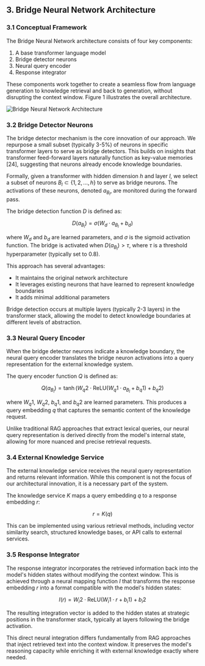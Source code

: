 ## 3. Bridge Neural Network Architecture

### 3.1 Conceptual Framework

The Bridge Neural Network architecture consists of four key components:
1. A base transformer language model
2. Bridge detector neurons
3. Neural query encoder
4. Response integrator

These components work together to create a seamless flow from language generation to knowledge retrieval and back to generation, without disrupting the context window. Figure 1 illustrates the overall architecture.

![Bridge Neural Network Architecture](figure_placeholder)

### 3.2 Bridge Detector Neurons

The bridge detector mechanism is the core innovation of our approach. We repurpose a small subset (typically 3-5%) of neurons in specific transformer layers to serve as bridge detectors. This builds on insights that transformer feed-forward layers naturally function as key-value memories [24], suggesting that neurons already encode knowledge boundaries.

Formally, given a transformer with hidden dimension $h$ and layer $l$, we select a subset of neurons $B_l \subset \{1, 2, ..., h\}$ to serve as bridge neurons. The activations of these neurons, denoted $a_{B_l}$, are monitored during the forward pass.

The bridge detection function $D$ is defined as:

$$D(a_{B_l}) = \sigma(W_d \cdot a_{B_l} + b_d)$$

where $W_d$ and $b_d$ are learned parameters, and $\sigma$ is the sigmoid activation function. The bridge is activated when $D(a_{B_l}) > \tau$, where $\tau$ is a threshold hyperparameter (typically set to 0.8).

This approach has several advantages:
- It maintains the original network architecture
- It leverages existing neurons that have learned to represent knowledge boundaries
- It adds minimal additional parameters

Bridge detection occurs at multiple layers (typically 2-3 layers) in the transformer stack, allowing the model to detect knowledge boundaries at different levels of abstraction.

### 3.3 Neural Query Encoder

When the bridge detector neurons indicate a knowledge boundary, the neural query encoder translates the bridge neuron activations into a query representation for the external knowledge system.

The query encoder function $Q$ is defined as:

$$Q(a_{B_l}) = \tanh(W_q2 \cdot \text{ReLU}(W_q1 \cdot a_{B_l} + b_q1) + b_q2)$$

where $W_q1$, $W_q2$, $b_q1$, and $b_q2$ are learned parameters. This produces a query embedding $q$ that captures the semantic content of the knowledge request.

Unlike traditional RAG approaches that extract lexical queries, our neural query representation is derived directly from the model's internal state, allowing for more nuanced and precise retrieval requests.

### 3.4 External Knowledge Service

The external knowledge service receives the neural query representation and returns relevant information. While this component is not the focus of our architectural innovation, it is a necessary part of the system.

The knowledge service $K$ maps a query embedding $q$ to a response embedding $r$:

$$r = K(q)$$

This can be implemented using various retrieval methods, including vector similarity search, structured knowledge bases, or API calls to external services.

### 3.5 Response Integrator

The response integrator incorporates the retrieved information back into the model's hidden states without modifying the context window. This is achieved through a neural mapping function $I$ that transforms the response embedding $r$ into a format compatible with the model's hidden states:

$$I(r) = W_i2 \cdot \text{ReLU}(W_i1 \cdot r + b_i1) + b_i2$$

The resulting integration vector is added to the hidden states at strategic positions in the transformer stack, typically at layers following the bridge activation.

This direct neural integration differs fundamentally from RAG approaches that inject retrieved text into the context window. It preserves the model's reasoning capacity while enriching it with external knowledge exactly where needed.